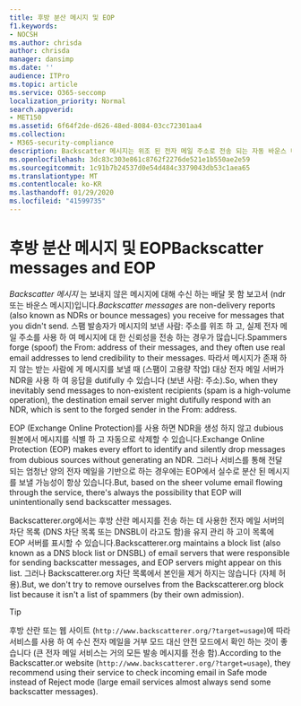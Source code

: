 ```yaml
---
title: 후방 분산 메시지 및 EOP
f1.keywords:
- NOCSH
ms.author: chrisda
author: chrisda
manager: dansimp
ms.date: ''
audience: ITPro
ms.topic: article
ms.service: O365-seccomp
localization_priority: Normal
search.appverid:
- MET150
ms.assetid: 6f64f2de-d626-48ed-8084-03cc72301aa4
ms.collection:
- M365-security-compliance
description: Backscatter 메시지는 위조 된 전자 메일 주소로 전송 되는 자동 바운스 메시지입니다. 후방 분산 DNSBL는 여러 합법적인 전자 메일 원본을 포함할 수 있는 백 분산 메시지를 전송 하는 서버를 식별 합니다. 이는 스팸 발송자 목록이 아니기 때문에 후방 분산 DNSBL에서 직접 제거 하려고 하지 않습니다.
ms.openlocfilehash: 3dc83c303e861c8762f2276de521e1b550ae2e59
ms.sourcegitcommit: 1c91b7b24537d0e54d484c3379043db53c1aea65
ms.translationtype: MT
ms.contentlocale: ko-KR
ms.lasthandoff: 01/29/2020
ms.locfileid: "41599735"
---
```

# <a name="backscatter-messages-and-eop"></a><span data-ttu-id="8ab9d-105">후방 분산 메시지 및 EOP</span><span class="sxs-lookup"><span data-stu-id="8ab9d-105">Backscatter messages and EOP</span></span>

<span data-ttu-id="8ab9d-106">*Backscatter 메시지* 는 보내지 않은 메시지에 대해 수신 하는 배달 못 함 보고서 (ndr 또는 바운스 메시지)입니다.</span><span class="sxs-lookup"><span data-stu-id="8ab9d-106">*Backscatter messages* are non-delivery reports (also known as NDRs or bounce messages) you receive for messages that you didn't send.</span></span> <span data-ttu-id="8ab9d-107">스팸 발송자가 메시지의 보낸 사람: 주소를 위조 하 고, 실제 전자 메일 주소를 사용 하 여 메시지에 대 한 신뢰성을 전송 하는 경우가 많습니다.</span><span class="sxs-lookup"><span data-stu-id="8ab9d-107">Spammers forge (spoof) the From: address of their messages, and they often use real email addresses to lend credibility to their messages.</span></span> <span data-ttu-id="8ab9d-108">따라서 메시지가 존재 하지 않는 받는 사람에 게 메시지를 보낼 때 (스팸이 고용량 작업) 대상 전자 메일 서버가 NDR을 사용 하 여 응답을 dutifully 수 있습니다 (보낸 사람: 주소).</span><span class="sxs-lookup"><span data-stu-id="8ab9d-108">So, when they inevitably send messages to non-existent recipients (spam is a high-volume operation), the destination email server might dutifully respond with an NDR, which is sent to the forged sender in the From: address.</span></span>

<span data-ttu-id="8ab9d-109">EOP (Exchange Online Protection)를 사용 하면 NDR을 생성 하지 않고 dubious 원본에서 메시지를 식별 하 고 자동으로 삭제할 수 있습니다.</span><span class="sxs-lookup"><span data-stu-id="8ab9d-109">Exchange Online Protection (EOP) makes every effort to identify and silently drop messages from dubious sources without generating an NDR.</span></span> <span data-ttu-id="8ab9d-110">그러나 서비스를 통해 전달 되는 엄청난 양의 전자 메일을 기반으로 하는 경우에는 EOP에서 실수로 분산 된 메시지를 보낼 가능성이 항상 있습니다.</span><span class="sxs-lookup"><span data-stu-id="8ab9d-110">But, based on the sheer volume email flowing through the service, there's always the possibility that EOP will unintentionally send backscatter messages.</span></span>

<span data-ttu-id="8ab9d-111">Backscatterer.org에서는 후방 산란 메시지를 전송 하는 데 사용한 전자 메일 서버의 차단 목록 (DNS 차단 목록 또는 DNSBL이 라고도 함)을 유지 관리 하 고이 목록에 EOP 서버를 표시할 수 있습니다.</span><span class="sxs-lookup"><span data-stu-id="8ab9d-111">Backscatterer.org maintains a block list (also known as a DNS block list or DNSBL) of email servers that were responsible for sending backscatter messages, and EOP servers might appear on this list.</span></span> <span data-ttu-id="8ab9d-112">그러나 Backscatterer.org 차단 목록에서 본인을 제거 하지는 않습니다 (자체 허용).</span><span class="sxs-lookup"><span data-stu-id="8ab9d-112">But, we don't try to remove ourselves from the Backscatterer.org block list because it isn't a list of spammers (by their own admission).</span></span>

> [!TIP]
> <span data-ttu-id="8ab9d-113">후방 산란 또는 웹 사이트 (`http://www.backscatterer.org/?target=usage`)에 따라 서비스를 사용 하 여 수신 전자 메일을 거부 모드 대신 안전 모드에서 확인 하는 것이 좋습니다 (큰 전자 메일 서비스는 거의 모든 발송 메시지를 전송 함).</span><span class="sxs-lookup"><span data-stu-id="8ab9d-113">According to the Backscatter.or website (`http://www.backscatterer.org/?target=usage`), they recommend using their service to check incoming email in Safe mode instead of Reject mode (large email services almost always send some backscatter messages).</span></span>

